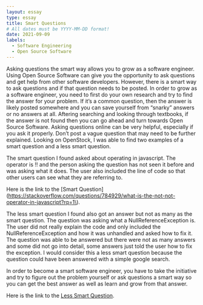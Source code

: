 ```yaml
---
layout: essay
type: essay
title: Smart Questions 
# All dates must be YYYY-MM-DD format!
date: 2021-09-09
labels:
  - Software Engineering
  - Open Source Software 
---
```


Asking questions the smart way allows you to grow as a software engineer. Using Open Source Software can give you the opportunity to ask questions and get help from other software developers. 
However, there is a smart way to ask questions and if that question needs to be posted. In order to grow as a software engineer, you need to first do your own research and try to find the answer for your problem. If it’s a common question, then the answer is likely posted somewhere and you can save yourself from “snarky” answers or no answers at all. Aftering searching and looking through textbooks, if the answer is not found then you can go ahead and turn towards Open Source Software.
Asking questions online can be very helpful, especially if you ask it properly. Don’t post a vague question that may need to be further explained. Looking on OpenStock, I was able to find two examples of a smart question and a less smart question. 

The smart question I found asked about operating in javascript. The operator is !! and the person asking the question has not seen it before and was asking what it does. The user also included the line of code so that other users can see what they are referring to. 

Here is the link to the [Smart Question](https://stackoverflow.com/questions/784929/what-is-the-not-not-operator-in-javascript?rq=1\).

The less smart question I found also got an answer but not as many as the smart question. The question was asking what a NullReferenceException is. The user did not really explain the code and only included the NullReferenceException and how it was unhandled and asked how to fix it. The question was able to be answered but there were not as many answers and some did not go into detail, some answers just told the user how to fix the exception. I would consider this a less smart question because the question could have been answered with a simple google search.


In order to become a smart software engineer, you have to take the initiative and try to figure out the problem yourself or ask questions a smart way so you can get the best answer as well as learn and grow from that answer. 

Here is the link to the [Less Smart Question](https://stackoverflow.com/questions/1031336/what-is-the-meaning-of-nullreferenceexception?noredirect=1&lq=1).
